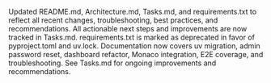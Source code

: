 Updated README.md, Architecture.md, Tasks.md, and requirements.txt to reflect all recent changes, troubleshooting, best practices, and recommendations. All actionable next steps and improvements are now tracked in Tasks.md. requirements.txt is marked as deprecated in favor of pyproject.toml and uv.lock. Documentation now covers uv migration, admin password reset, dashboard refactor, Monaco integration, E2E coverage, and troubleshooting. See Tasks.md for ongoing improvements and recommendations.
